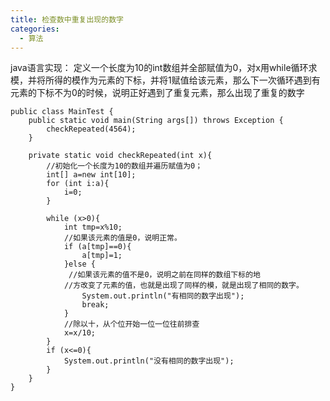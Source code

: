 ```yaml
---
title: 检查数中重复出现的数字
categories:
  - 算法
---
```


java语言实现：
定义一个长度为10的int数组并全部赋值为0，对x用while循环求模，并将所得的模作为元素的下标，并将1赋值给该元素，那么下一次循环遇到有元素的下标不为0的时候，说明正好遇到了重复元素，那么出现了重复的数字
```
public class MainTest {
    public static void main(String args[]) throws Exception {
        checkRepeated(4564);
    }

    private static void checkRepeated(int x){
        //初始化一个长度为10的数组并遍历赋值为0；
        int[] a=new int[10];
        for (int i:a){
            i=0;
        }

        while (x>0){
            int tmp=x%10;
            //如果该元素的值是0，说明正常。
            if (a[tmp]==0){
                a[tmp]=1;
            }else {
             //如果该元素的值不是0，说明之前在同样的数组下标的地
            //方改变了元素的值，也就是出现了同样的模，就是出现了相同的数字。    
                System.out.println("有相同的数字出现");
                break;
            }
            //除以十，从个位开始一位一位往前排查
            x=x/10;
        }
        if (x<=0){
            System.out.println("没有相同的数字出现");
        }
    }
}
```
                                                                                                                                                                                                                                                                                                                                                                                                                                                                                                                                                                                                                                                                                                                                                                                                                                                                                                                                                                                                                                                                                                                                                                                                                                                                                                                                                                                                                                                                                                                                                                                                                                                                                                                                                                                                                                                                                                                                                                                                                                                                                                                                                                                                                                                                                                                                                                                                                                                                                                                                                                                                                                                                                                                                                                                                                                                                                                                                                                                                                                                                                                                                                                                                                                                                                                                                                                                                                                                                                                                                                                                                                                                                                                                                                                                                                                                                                                                                                                                                                                                                                                                                                                                                                                                                                                                                                                                                                                                                                                                                                                                                                                                                                                                                                                                                                                                                                                                                                                                                                                                                                                                                                                                                                                                                                                                                                                                                                                                                                                                                                                                                                                                                                                                                                                                                                                                                                                                                                                                                                                                                                                                                                                                                                                                                                                                                                                                                                                                                                                                                                                                                                                                                                                                                                                                                                                                                                                                                                                                                                                                                                                                                                                                                                                                                                                                                                                                                                                                                                                                                                                                                                                                                                                                                                                                                                                                                                                                                                                                                                                                                                                                                                                                                                                                                                                                                                                                                                                                                                                                                                                                                                                                                                                                                                                                                                                                                                                                                                                                                                                                                                                                                                                                                                                                                                                      